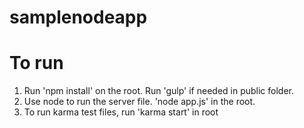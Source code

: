# samplenodeapp

To run
==============
1. Run 'npm install' on the root. Run 'gulp' if needed in public folder.
2. Use node to run the server file. 'node app.js' in the root.
3. To run karma test files, run 'karma start' in root
